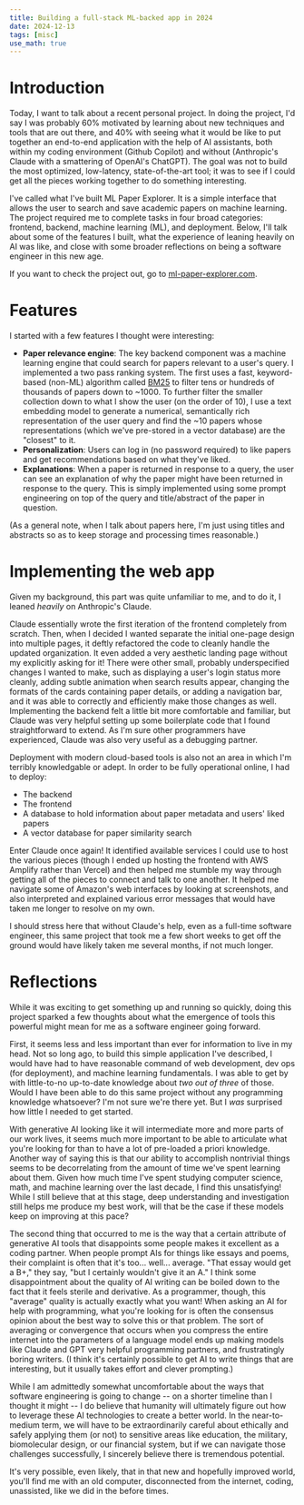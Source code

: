 ```yaml
---
title: Building a full-stack ML-backed app in 2024
date: 2024-12-13
tags: [misc]
use_math: true
---
```


# Introduction
Today, I want to talk about a recent personal project. In doing the project, I'd say I was probably 60% motivated by learning about new
techniques and tools that are out there, and 40% with seeing what it would be like to put together an end-to-end application with the help
of AI assistants, both within my coding environment (Github Copilot) and without (Anthropic's Claude with a smattering of OpenAI's ChatGPT). The
goal was not to build the most optimized, low-latency, state-of-the-art tool; it was to see if I could get all the pieces working together to do
something interesting.

I've called what I've built ML Paper Explorer. It is a simple interface that allows the user to search and save academic papers on machine
learning. The project required me to complete tasks in four broad categories: frontend, backend, machine learning (ML), and deployment. Below, I'll
talk about some of the features I built, what the experience of leaning heavily on AI was like, and close with some broader reflections on being a software engineer in this new age.

If you want to check the project out, go to [ml-paper-explorer.com](https://www.ml-paper-explorer.com).

# Features
I started with a few features I thought were interesting:
* **Paper relevance engine**: The key backend component was a machine learning engine that could search for papers relevant to a user's query. I implemented a two pass ranking system. The first uses a fast, keyword-based (non-ML) algorithm called [BM25](https://en.wikipedia.org/wiki/Okapi_BM25) to filter tens or hundreds of thousands of papers down to ~1000. To further filter the smaller collection down to what I show the user (on the order of 10), I use a text embedding model to generate a numerical, semantically rich representation of the user query and find the ~10 papers whose representations (which we've pre-stored in a vector database) are the "closest" to it.
* **Personalization**: Users can log in (no password required) to like papers and get recommendations based on what they've liked.
* **Explanations**: When a paper is returned in response to a query, the user can see an explanation of why the paper might have been returned in response to the query. This is simply implemented using some prompt engineering on top of the query and title/abstract of the paper in question.

(As a general note, when I talk about papers here, I'm just using titles and abstracts so as to keep storage and processing times reasonable.)

# Implementing the web app
Given my background, this part was quite unfamiliar to me, and to do it, I leaned _heavily_ on Anthropic's Claude.

Claude essentially wrote the first iteration of the frontend completely from scratch. Then, when I decided I wanted separate the initial one-page design into multiple pages, it deftly refactored the code to cleanly handle the updated organization. It even added a very aesthetic landing page without my explicitly asking for it! There were other small, probably underspecified changes I wanted to make, such as displaying a user's login status more cleanly, adding subtle animation when search results appear, changing the formats of the cards containing paper details, or adding a navigation bar, and it was able to correctly and efficiently make those changes as well. Implementing the backend felt a little bit more comfortable and familiar, but Claude was very helpful setting up some boilerplate code that I found straightforward to extend. As I'm sure other programmers have experienced, Claude was also very useful as a debugging partner.

Deployment with modern cloud-based tools is also not an area in which I'm terribly knowledgable or adept. In order to be fully operational online, I had to deploy:
* The backend
* The frontend
* A database to hold information about paper metadata and users' liked papers
* A vector database for paper similarity search

Enter Claude once again! It identified available services I could use to host the various pieces (though I ended up hosting the frontend with AWS Amplify rather than Vercel) and then helped me stumble my way through getting all of the pieces to connect and talk to one another. It helped me navigate some of Amazon's web interfaces by looking at screenshots, and also interpreted and explained various error messages that would have taken me longer to resolve on my own.

I should stress here that without Claude's help, even as a full-time software engineer, this same project that took me a few short weeks to get off the ground would have likely taken me several months, if not much longer.

# Reflections
While it was exciting to get something up and running so quickly, doing this project sparked a few thoughts about what the emergence of tools this powerful might mean for me as a software engineer going forward.

First, it seems less and less important than ever for information to live in my head. Not so long ago, to build this simple application I've described, I would have had to have reasonable command of web development, dev ops (for deployment), and machine learning fundamentals. I was able to get by with little-to-no up-to-date knowledge about _two out of three_ of those. Would I have been able to do this same project without any programming knowledge whatsoever? I'm not sure we're there yet. But I _was_ surprised how little I needed to get started.

With generative AI looking like it will intermediate more and more parts of our work lives, it seems much more important to be able to articulate what you're looking for than to have a lot of pre-loaded a priori knowledge. Another way of saying this is that our ability to accomplish nontrivial things seems to be decorrelating from the amount of time we've spent learning about them. Given how much time I've spent studying computer science, math, and machine learning over the last decade, I find this unsatisfying! While I still believe that at this stage, deep understanding and investigation still helps me produce my best work, will that be the case if these models keep on improving at this pace?

The second thing that occurred to me is the way that a certain attribute of generative AI tools that disappoints some people makes it excellent as a coding partner. When people prompt AIs for things like essays and poems, their complaint is often that it's too... well... average. "That essay would get a B+," they say, "but I certainly wouldn't give it an A." I think some disappointment about the quality of AI writing can be boiled down to the fact that it feels sterile and derivative. As a programmer, though, this "average" quality is actually exactly what you want! When asking an AI for help with programming, what you're looking for is often the consensus opinion about the best way to solve this or that problem. The sort of averaging or convergence that occurs when you compress the entire internet into the parameters of a language model ends up making models like Claude and GPT very helpful programming partners, and frustratingly boring writers. (I think it's certainly possible to get AI to write things that are interesting, but it usually takes effort and clever prompting.)

While I am admittedly somewhat uncomfortable about the ways that software engineering is going to change -- on a shorter timeline than I thought it might -- I do believe that humanity will ultimately figure out how to leverage these AI technologies to create a better world. In the near-to-medium term, we will have to be extraordinarily careful about ethically and safely applying them (or not) to sensitive areas like education, the military, biomolecular design, or our financial system, but if we can navigate those challenges successfully, I sincerely believe there is tremendous potential.

It's very possible, even likely, that in that new and hopefully improved world, you'll find me with an old computer, disconnected from the internet, coding, unassisted, like we did in the before times.